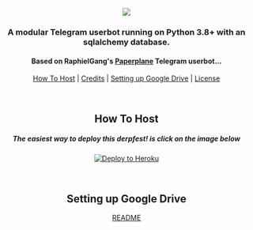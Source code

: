 <p align="center"><img src="https://telegra.ph/file/adeb8fb9461ccb9b84319.jpg"</p>

<h3 align="center">A modular Telegram userbot running on Python 3.8+ with an sqlalchemy database.</h3>
<h4 align="center">Based on RaphielGang's <a href="https://github.com/RaphielGang/Telegram-UserBot">Paperplane</a> Telegram userbot...</h4>
<p align="center"><a href="#how-to-host">How To Host</a> | <a href="#credits">Credits</a> | <a href="#setting-up-google-drive">Setting up Google Drive</a> | <a href="#license">License</a></p>
<p align="center">&nbsp;</p>
<h2 align="center">How To Host</h2>
<h5 align="center">The easiest way to deploy this derpfest! is click on the image below</h5>
<p align="center"><a href="https://heroku.com/deploy?template=https://github.com/xvenom15/XBot/tree/master"> <img src="https://camo.githubusercontent.com/83b0e95b38892b49184e07ad572c94c8038323fb/68747470733a2f2f7777772e6865726f6b7563646e2e636f6d2f6465706c6f792f627574746f6e2e737667" alt="Deploy to Heroku" /></a></p>
<p align="center">&nbsp;</p>
<h2 align="center">Setting up Google Drive</h2>
<p align="center"><a href="https://telegra.ph/How-To-Setup-Google-Drive-04-03">README</a></p>
